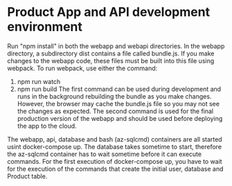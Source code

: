 # Product App and API development environment
Run "npm install" in both the webapp and webapi directories.
In the webapp directory, a subdirectory dist contains a file called bundle.js.
If you make changes to the webapp code, these files must be built into this file using webpack.
To run webpack, use either the command:
1. npm run watch
2. npm run build
The first command can be used during development and runs in the background rebuilding the bundle as you make changes. However,
the browser may cache the bundle.js file so you may not see the changes as expected.
The second command is used for the final production version of the webapp and should be used before deploying the app to the cloud.

The webapp, api, database and bash (az-sqlcmd) containers are all started usint docker-compose up.
The database takes sometime to start, therefore the az-sqlcmd container has to wait sometime before it can execute commands.
For the first execution of docker-compose up, you have to wait for the execution of the commands that create the initial user, database
and Product table.
